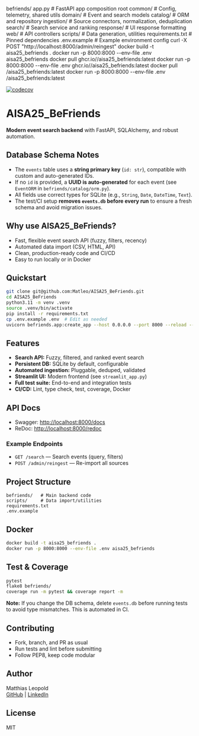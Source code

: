 befriends/
  app.py                # FastAPI app composition root
  common/               # Config, telemetry, shared utils
  domain/               # Event and search models
  catalog/              # ORM and repository
  ingestion/            # Source connectors, normalization, deduplication
  search/               # Search service and ranking
  response/             # UI response formatting
  web/                  # API controllers
scripts/                # Data generation, utilities
requirements.txt        # Pinned dependencies
.env.example            # Example environment config
curl -X POST "http://localhost:8000/admin/reingest"
docker build -t aisa25_befriends .
docker run -p 8000:8000 --env-file .env aisa25_befriends
docker pull ghcr.io/<your-username>/aisa25_befriends:latest
docker run -p 8000:8000 --env-file .env ghcr.io/<your-username>/aisa25_befriends:latest
docker pull <your-dockerhub-username>/aisa25_befriends:latest
docker run -p 8000:8000 --env-file .env <your-dockerhub-username>/aisa25_befriends:latest

[![codecov](https://codecov.io/gh/Matleo/AISA25_BeFriends/branch/main/graph/badge.svg)](https://codecov.io/gh/Matleo/AISA25_BeFriends)

# AISA25_BeFriends


**Modern event search backend** with FastAPI, SQLAlchemy, and robust automation.

## Database Schema Notes
- The `events` table uses a **string primary key** (`id: str`), compatible with custom and auto-generated IDs.
- If no `id` is provided, a **UUID is auto-generated** for each event (see `EventORM` in `befriends/catalog/orm.py`).
- All fields use correct types for SQLite (e.g., `String`, `Date`, `DateTime`, `Text`).
- The test/CI setup **removes `events.db` before every run** to ensure a fresh schema and avoid migration issues.

## Why use AISA25_BeFriends?
- Fast, flexible event search API (fuzzy, filters, recency)
- Automated data import (CSV, HTML, API)
- Clean, production-ready code and CI/CD
- Easy to run locally or in Docker

## Quickstart
```sh
git clone git@github.com:Matleo/AISA25_BeFriends.git
cd AISA25_BeFriends
python3.11 -m venv .venv
source .venv/bin/activate
pip install -r requirements.txt
cp .env.example .env  # Edit as needed
uvicorn befriends.app:create_app --host 0.0.0.0 --port 8000 --reload --factory
```

## Features
- **Search API:** Fuzzy, filtered, and ranked event search
- **Persistent DB:** SQLite by default, configurable
- **Automated ingestion:** Pluggable, deduped, validated
- **Streamlit UI:** Modern frontend (see `streamlit_app.py`)
- **Full test suite:** End-to-end and integration tests
- **CI/CD:** Lint, type check, test, coverage, Docker

## API Docs
- Swagger: [http://localhost:8000/docs](http://localhost:8000/docs)
- ReDoc: [http://localhost:8000/redoc](http://localhost:8000/redoc)

### Example Endpoints
- `GET /search` — Search events (query, filters)
- `POST /admin/reingest` — Re-import all sources

## Project Structure
```
befriends/   # Main backend code
scripts/     # Data import/utilities
requirements.txt
.env.example
```

## Docker
```sh
docker build -t aisa25_befriends .
docker run -p 8000:8000 --env-file .env aisa25_befriends
```


## Test & Coverage
```sh
pytest
flake8 befriends/
coverage run -m pytest && coverage report -m
```

**Note:** If you change the DB schema, delete `events.db` before running tests to avoid type mismatches. This is automated in CI.

## Contributing
- Fork, branch, and PR as usual
- Run tests and lint before submitting
- Follow PEP8, keep code modular

## Author
Matthias Leopold  
[GitHub](https://github.com/Matleo) | [LinkedIn](https://www.linkedin.com/in/matthias-leopold-0ba93413b/)

## License
MIT
